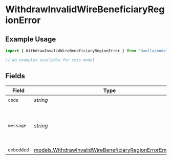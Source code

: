# WithdrawInvalidWireBeneficiaryRegionError

## Example Usage

```typescript
import { WithdrawInvalidWireBeneficiaryRegionError } from "dwolla/models/errors";

// No examples available for this model
```

## Fields

| Field                                                                                                                         | Type                                                                                                                          | Required                                                                                                                      | Description                                                                                                                   | Example                                                                                                                       |
| ----------------------------------------------------------------------------------------------------------------------------- | ----------------------------------------------------------------------------------------------------------------------------- | ----------------------------------------------------------------------------------------------------------------------------- | ----------------------------------------------------------------------------------------------------------------------------- | ----------------------------------------------------------------------------------------------------------------------------- |
| `code`                                                                                                                        | *string*                                                                                                                      | :heavy_check_mark:                                                                                                            | N/A                                                                                                                           | ValidationError                                                                                                               |
| `message`                                                                                                                     | *string*                                                                                                                      | :heavy_check_mark:                                                                                                            | N/A                                                                                                                           | Validation error(s) present. See embedded errors list for more details.                                                       |
| `embedded`                                                                                                                    | [models.WithdrawInvalidWireBeneficiaryRegionErrorEmbedded](../../models/withdrawinvalidwirebeneficiaryregionerrorembedded.md) | :heavy_minus_sign:                                                                                                            | N/A                                                                                                                           |                                                                                                                               |